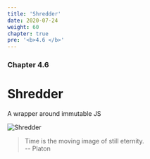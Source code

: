 ```yaml
---
title: 'Shredder'
date: 2020-07-24
weight: 60
chapter: true
pre: '<b>4.6 </b>'
---
```


### Chapter 4.6

# Shredder

A wrapper around immutable JS

![Shredder](/img/goblin-blupi-statue.png?width=500px)

> Time is the moving image of still eternity.  
> -- Platon
